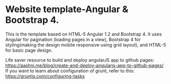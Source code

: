 # Website template-Angular & Bootstrap 4.
This is the template based on HTML-5 Angular 1.2 and Bootstrap 4. It uses Angular for pagination (loading pages in a view), Bootstrap 4 for styling(making the design mobile responsive using grid layout), and HTML-5 for basic page design.

Life saver resource to build and deploy angularJS app to github pages: https://aashni.me/blog/create-and-deploy-angularjs-app-to-github-pages/
If you want to learn about configuration of grunt, refer to this: https://gruntjs.com/configuring-tasks


